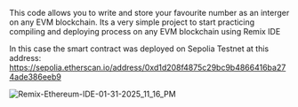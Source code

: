 This code allows you to write and store your favourite number as an interger on any EVM blockchain. 
Its a very simple project to start practicing compiling and deploying process on any EVM blockchain using Remix IDE

In this case the smart contract was deployed on Sepolia Testnet at this address:
https://sepolia.etherscan.io/address/0xd1d208f4875c29bc9b4866416ba274ade386eeb9 

![Remix-Ethereum-IDE-01-31-2025_11_16_PM](https://github.com/user-attachments/assets/ababe144-1e5b-4404-95db-3b258a6d8f14)
